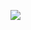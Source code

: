 ![](https://github.com/phamducminh/100-days-algorithm/blob/master/resources/print-the-elements-of-a-linked-list.png)
